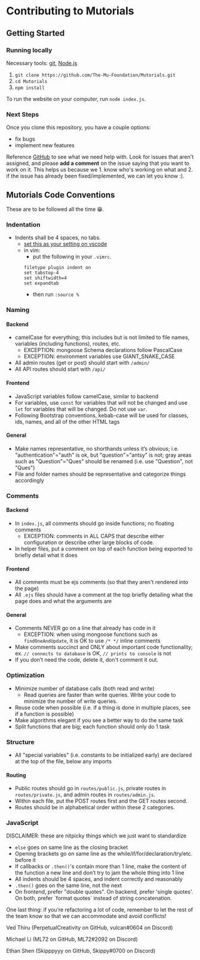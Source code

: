 # Contributing to Mutorials

## Getting Started

### Running locally
Necessary tools: [git](https://git-scm.com/downloads), [Node.js](https://nodejs.org/en/download/)

1. `git clone https://github.com/The-Mu-Foundation/Mutorials.git`
2. `cd Mutorials`
3. `npm install`

To run the website on your computer, run `node index.js`.

### Next Steps
Once you clone this repository, you have a couple options:
- fix bugs
- implement new features

Reference [GitHub](https://github.com/The-Mu-Foundation/Mutorials/issues) to see what we need help with. Look for issues that aren't assigned, and please **add a comment** on the issue saying that you want to work on it. This helps us because we 1. know who's working on what and 2. if the issue has already been fixed/implemented, we can let you know :).

## Mutorials Code Conventions
These are to be followed all the time 😁.

### Indentation
- Indents shall be 4 spaces, no tabs.
    - [set this as your setting on vscode](https://stackoverflow.com/a/38556923)
    - in vim:
        - put the following in your `.vimrc`.
        ```
        filetype plugin indent on
        set tabstop-4
        set shiftwidth=4
        set expandtab
        ```
        - then run `:source %`

### Naming

#### Backend
- camelCase for everything; this includes but is not limited to file names, variables (including functions), routes, etc.
    - EXCEPTION: mongoose Schema declarations follow PascalCase
    - EXCEPTION: environment variables use GIANT_SNAKE_CASE
- All admin routes (get or post) should start with `/admin/`
- All API routes should start with `/api/`

#### Frontend
- JavaScript variables follow camelCase, similar to backend
- For variables, use `const` for variables that will not be changed and use `let` for variables that will be changed. Do not use `var`.
- Following Bootstrap conventions, kebab-case will be used for classes, ids, names, and all of the other HTML tags

#### General
- Make names representative, no shorthands unless it’s obvious; i.e. "authentication"="auth" is ok, but "question"="antsy" is not; gray areas such as "Question"="Ques" should be renamed (i.e. use "Question", not "Ques")
- File and folder names should be representative and categorize things accordingly

### Comments

#### Backend
- In `index.js`, all comments should go inside functions; no floating comments
    - EXCEPTION: comments in ALL CAPS that describe either configuration or describe other large blocks of code.
- In helper files, put a comment on top of each function being exported to briefly detail what it does

#### Frontend
- All comments must be ejs comments (so that they aren't rendered into the page)
- All `.ejs` files should have a comment at the top briefly detailing what the page does and what the arguments are

#### General
- Comments NEVER go on a line that already has code in it
    - EXCEPTION: when using mongoose functions such as `findOneAndUpdate`, it is OK to use `/* */` inline comments
- Make comments succinct and ONLY about important code functionality; ex. `// connects to database` is OK, `// prints to console` is not
- If you don’t need the code, delete it, don't comment it out.

### Optimization
- Minimize number of database calls (both read and write)
    - Read queries are faster than write queries. Write your code to minimize the number of write queries.
- Reuse code when possible (i.e. if a thing is done in multiple places, see if a function is possible)
- Make algorithms elegant if you see a better way to do the same task
- Split functions that are big; each function should only do 1 task

### Structure
- All "special variables" (i.e. constants to be initialized early) are declared at the top of the file, below any imports

#### Routing
- Public routes should go in `routes/public.js`, private routes in `routes/private.js`, and admin routes in `routes/admin.js`.
- Within each file, put the POST routes first and the GET routes second.
- Routes should be in alphabetical order within these 2 categories.

### JavaScript
DISCLAIMER: these are nitpicky things which we just want to standardize
- `else` goes on same line as the closing bracket
- Opening brackets go on same line as the while/if/for/declaration/try/etc. before it
- If callbacks or `.then()`'s contain more than 1 line, make the content of the function a new line and don’t try to jam the whole thing into 1 line
- All indents should be 4 spaces, and indent correctly and reasonably
- `.then()` goes on the same line, not the next
- On frontend, prefer "double quotes". On backend, prefer 'single quotes'. On both, prefer \`format quotes\` instead of string concatenation.

One last thing: if you’re refactoring a lot of code, remember to let the rest of the team know so that we can accommodate and avoid conflicts!

Ved Thiru (PerpetualCreativity on GitHub, vulcan#0604 on Discord)

Michael Li (ML72 on GitHub, ML72#2092 on Discord)

Ethan Shen (Skipppyyy on GitHub, Skippy#0700 on Discord)


